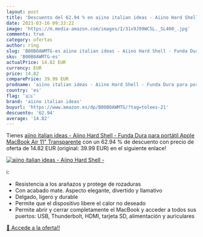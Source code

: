 ```yaml
---
layout: post
title: 'Descuento del 62.94 % en aiino italian ideas - Aiino Hard Shell -'
date: 2021-03-16 09:33:22
image: 'https://m.media-amazon.com/images/I/31v9J99WC5L._SL400_.jpg'
comments: true
category: ofertas
author: ring
slug: 'B00B0AWMTG-es aiino italian ideas - Aiino Hard Shell - Funda Dura para...'
sku: 'B00B0AWMTG-es'
actualPrice: 14.82 EUR
currency: EUR
price: 14.82
comparePrice: 39.99 EUR
prodname: 'aiino italian ideas - Aiino Hard Shell - Funda Dura para portátil Apple MacBook Air 11"  Transparente'
country: 'es'
flag: '🇪🇸'
brand: 'aiino italian ideas'
buyurl: 'https://www.amazon.es/dp/B00B0AWMTG/?tag=tolees-21'
descuento: '62.94'
average: '14.82'
---
```


Tienes [aiino italian ideas - Aiino Hard Shell - Funda Dura para portátil Apple MacBook Air 11"  Transparente](https://www.amazon.es/dp/B00B0AWMTG/?tag=tolees-21) con un 62.94 % de descuento con precio de oferta de 14.82 EUR (original: 39.99 EUR) en el siguiente enlace!

[![aiino italian ideas - Aiino Hard Shell -](https://m.media-amazon.com/images/I/31v9J99WC5L._SL400_.jpg)](https://www.amazon.es/dp/B00B0AWMTG/?tag=tolees-21)

ℹ️:

- Resistencia a los arañazos y protege de rozaduras
- Con acabado mate. Aspecto elegante, divertido y llamativo
- Delgado, ligero y durable
- Permite que el dispositivo libere el calor no deseado
- Permite abrir y cerrar completamente el MacBook y acceder a todos sus puertos: USB, Thunderbolt, HDMI, tarjeta SD, alimentación y auriculares

[🛒 Accede a la oferta!!](https://www.amazon.es/dp/B00B0AWMTG/?tag=tolees-21)
